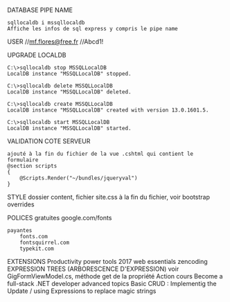 ﻿DATABASE PIPE NAME

    sqllocaldb i mssqllocaldb
    Affiche les infos de sql express y compris le pipe name

USER
    //mf.flores@free.fr
    //Abcd1!

UPGRADE LOCALDB

    C:\>sqllocaldb stop MSSQLLocalDB
    LocalDB instance "MSSQLLocalDB" stopped.
 
    C:\>sqllocaldb delete MSSQLLocalDB
    LocalDB instance "MSSQLLocalDB" deleted.
 
    C:\>sqllocaldb create MSSQLLocalDB
    LocalDB instance "MSSQLLocalDB" created with version 13.0.1601.5.
 
    C:\>sqllocaldb start MSSQLLocalDB
    LocalDB instance "MSSQLLocalDB" started.

VALIDATION COTE SERVEUR

    ajouté à la fin du fichier de la vue .cshtml qui contient le formulaire
    @section scripts
    {
        @Scripts.Render("~/bundles/jqueryval")
    }

STYLE
    dossier content, fichier site.css à la fin du fichier, voir bootstrap overrides

POLICES 
    gratuites
        google.com/fonts

    payantes
        fonts.com
        fontsquirrel.com
        typekit.com
EXTENSIONS
    Productivity power tools 2017
    web essentials
    zencoding
EXPRESSION TREES (ARBORESCENCE D'EXPRESSION)
voir GigFormViewModel.cs, méthode get de la propriété Action
cours Become a full-stack .NET developer advanced topics
Basic CRUD : Implementig the Update / using Expressions to replace magic strings

